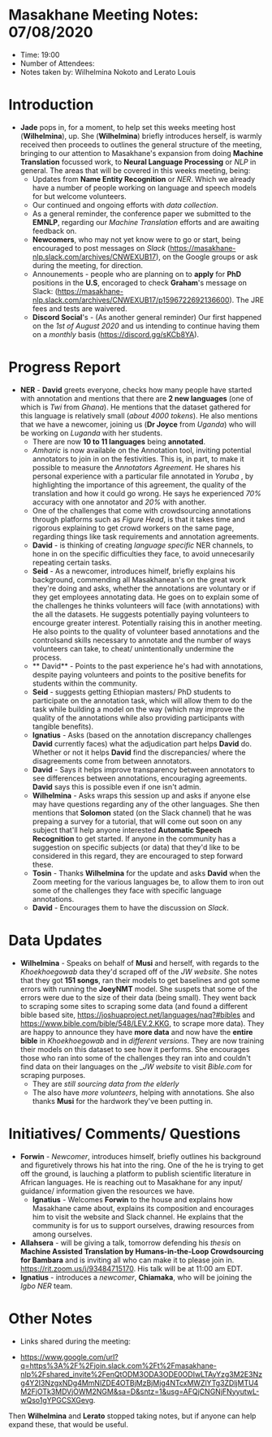 # Masakhane Meeting Notes: 07/08/2020

- Time: 19:00
- Number of Attendees:  
- Notes taken by: Wilhelmina Nokoto and Lerato Louis

# Introduction

- **Jade** pops in, for a moment, to help set this weeks meeting host (**Wilhelmina**), up. She (**Wilhelmina**) briefly introduces herself, is warmly received then                proceeds to outlines the general structure of the meeting, bringing to our attention to Masakhane's expansion from doing **Machine Translation** focussed work, to **Neural           Language Processing** or _NLP_ in general. The areas that will be covered in this weeks meeting, being:
    - Updates from **Name Entity Recognition** or _NER_. Which we already have a number of people working on language and speech models for but welcome volunteers.
    - Our continued and ongoing efforts with _data collection_.
    - As a general reminder, the conference paper we submitted to the **EMNLP**, regarding our _Machine Translation_ efforts and are awaiting feedback on.
    - **Newcomers**, who may not yet know were to go or start, being encouraged to post messages on _Slack_ (https://masakhane-nlp.slack.com/archives/CNWEXUB17), on the Google             groups or ask during the meeting, for direction.
    - Announements - people who are planning on to **apply** for **PhD** positions in the **U.S**, encoraged to check **Graham**'s message on Slack: (https://masakhane-nlp.slack.com/archives/CNWEXUB17/p1596722692136600). The JRE fees and tests are waivered.
    - **Discord Social**'s - (As another general reminder) Our first happened on the _1st of August 2020_ and us intending to continue having them on a _monthly_ basis (https://discord.gg/sKCb8YA).

# Progress Report

- **NER** - **David** greets everyone, checks how many people have started with annotation and mentions that there are **2 new languages** (one of which is _Twi_ from _Ghana_).       He mentions that the dataset gathered for this language is relatively small (_about 4000 tokens_). He also mentions that we have a newcomer, joining us (**Dr Joyce** from         _Uganda_) who will be working on _Luganda_ with her students.
    - There are now **10 to 11 languages** being **annotated**.
    - _Amharic_ is now available on the Annotation tool, inviting potential annotators to join in on the festivities. This is, in part, to make it possible to measure the              _Annotators Agreement_. He shares his personal experience with a particular file annotated in _Yoruba_ , by highlighting the importance of this agreement, the quality of       the translation and how it could go wrong. He says he experienced _70%_ accuracy with one annotator and _20%_ with another. 
    - One of the challenges that come with crowdsourcing annotations through platforms such as _Figure Head_, is that it takes time and rigorous explaining to get crowd workers      on the same page, regarding things like task requirements and annotation agreements.
    - **David** - is thinking of creating _language specific_ NER channels, to hone in on the specific difficulties they face, to avoid unnecesarily repeating certain tasks.
    - **Seid** - As a newcomer, introduces himelf, briefly explains his background, commending all Masakhanean's on the great work they're doing and asks, whether the                annotations are voluntary or if they get employees annotating data. He goes on to explain some of the challenges he thinks volunteers will face (with annotations) with the      all the datasets. He suggests potentially paying volunteers to encourge greater interest. Potentially raising this in another meeting. He also points to the quality of          volunteer based annotations and the controlsand skills necessary to annotate and the number of ways volunteers can take, to cheat/ unintentionally undermine the process.
    - **  David** - Points to the past experience he's had with annotations, despite paying volunteers and points to the positive benefits for students within the community.
    - **Seid** - suggests getting Ethiopian masters/ PhD students to participate on the annotation task, which will allow them to do the task while building a model on the way       (which may improve the quality of the annotations while also providing participants with tangible benefits).
    - **Ignatius** - Asks (based on the annotation discrepancy challenges **David** currently faces) what the adjudication part helps **David** do. Whether  or not it helps           **David** find the discrepancies/ where the disagreements come from between annotators.
    - **David** - Says it helps improve transparency between annotators to see differences between annotations, encouraging agreements. **David** says this is possible even            if one isn't admin. 
    - **Wilhelmina** - Asks wraps this session up and asks if anyone else may have questions regarding any of the other languages. She then mentions that **Solomon** stated (on        the Slack channel) that he was prepaing a survey for a tutorial, that will come out soon on any subject that'll help anyone interested **Automatic Speech Recognition** to
       get started. If anyone in the community has a suggestion on specific subjects (or data) that they'd like to be considered in this regard,  they are encouraged to step            forward these.
    - **Tosin** - Thanks **Wilhelmina** for the update and asks **David** when the Zoom meeting for the various languages be, to allow them to iron out some of the challenges          they face with specific language annotations. 
    - **David** - Encourages them to have the discussion on _Slack_.
    
# Data Updates
    
- **Wilhelmina** - Speaks on behalf of **Musi** and herself, with regards to the _Khoekhoegowab_ data they'd scraped off of the _JW website_. She notes that they got **151 songs**, ran their models to get baselines and got some errors with running the **JoeyNMT** model. She suspets that some of the errors were due to the size of their data (being small). They went back to scraping some sites to scraping some data (and found a different bible based site, https://joshuaproject.net/languages/naq?#bibles and      https://www.bible.com/bible/548/LEV.2.KKG, to scrape more data). They are happy to announce they have **more data** and now have the **entire bible** in _Khoekhoegowab_ and in _different versions_. They are now training their models on this dataset to see how it performs. She encourages those who ran into some of the challenges they ran into and couldn't find data on their languages on the __JW website_ to visit _Bible.com_ for scraping purposes. 
    - They are _still sourcing data from the elderly_
    - The also have _more volunteers_, helping with annotations. She also thanks **Musi** for the hardwork they've been putting in.

# Initiatives/ Comments/ Questions

- **Forwin**  - _Newcomer_, introduces himself, briefly outlines his background and figuretively throws his hat into the ring. One of the he is trying to get off the ground, is    lauching a platform to publish scientific literature in African languages. He is reaching out to Masakhane for any input/ guidance/ information given the resources we have.
  - **Ignatius** - Welcomes **Forwin** to the house and explains how Masakhane came about, explains its composition and encourages him to visit the website and Slack channel.
      He explains that the community is for us to support ourselves, drawing resources from among ourselves. 
- **Allahsera** - will be giving a talk, tomorrow defending his _thesis_ on **Machine Assisted Translation by Humans-in-the-Loop Crowdsourcing for Bambara** and is inviting all    who can make it to please join in. https://rit.zoom.us/j/93484715170. His talk will be at 11:00 am EDT.
- **Ignatius** - introduces a _newcomer_, **Chiamaka**, who will be joining the _Igbo NER_ team.

# Other Notes

- Links shared during the meeting: 

- https://www.google.com/url?q=https%3A%2F%2Fjoin.slack.com%2Ft%2Fmasakhane-nlp%2Fshared_invite%2FenQtODM3ODA3ODE0ODIwLTAyYzg3M2E3Nzg4Y2I3NzgxNDg4MmNlZDE4OTBjMzBjMjg4NTcxMWZlYTg3ZDljMTU4M2FjOTk3MDVjOWM2NGM&sa=D&sntz=1&usg=AFQjCNGNjFNyyutwL-wQso1gYPGCSXGevg.

Then **Wilhelmina** and **Lerato** stopped taking notes, but if anyone can help expand these, that would be useful.

    
